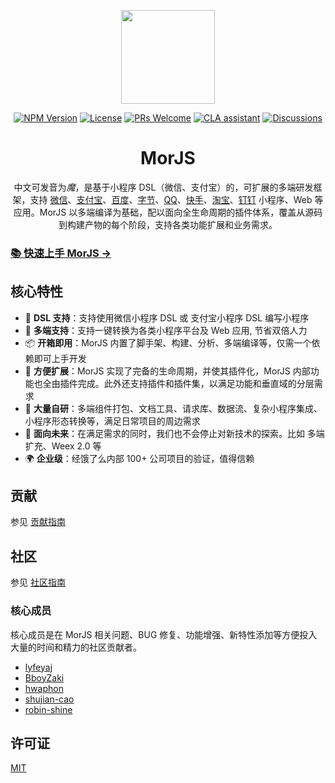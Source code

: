 <p align="center">
 <a href="https://github.com/eleme/morjs"><img src="https://img.alicdn.com/imgextra/i3/O1CN01l7Xw6O1E1K4OCFYmw_!!6000000000291-2-tps-485-350.png" width="150" /></a>
</p>

<div align="center">

[![NPM Version][npm-image]][npm-url]
[![License][license-image]][license-url]
[![PRs Welcome][pr-image]][pr-url]
[![CLA assistant][cla-image]][cla-url]
[![Discussions][discussions-image]][discussions-url]

[discussions-image]: https://img.shields.io/badge/discussions-on%20github-blue
[discussions-url]: https://github.com/eleme/morjs/discussions
[pr-image]: https://img.shields.io/badge/PRs-welcome-brightgreen.svg
[pr-url]: https://github.com/eleme/morjs/pulls
[npm-image]: https://img.shields.io/npm/v/@morjs/cli.svg
[npm-url]: https://www.npmjs.com/package/@morjs/cli
[license-image]: https://img.shields.io/npm/l/@morjs/cli.svg
[license-url]: https://github.com/eleme/morjs/blob/main/LICENSE
[cla-image]: https://cla-assistant.io/readme/badge/eleme/mor
[cla-url]: https://cla-assistant.io/eleme/mor

</div>

<h1 align="center">MorJS</h1>

<p align="center">中文可发音为<em>魔</em>，是基于小程序 DSL（微信、支付宝）的，可扩展的多端研发框架，支持 <a href='https://developers.weixin.qq.com/miniprogram/dev/framework/' target='_blank'>微信</a>、<a href='https://opendocs.alipay.com/mini/development' target='_blank'>支付宝</a>、<a href='https://smartprogram.baidu.com/developer/index.html' target='_blank'>百度</a>、<a href='https://developer.open-douyin.com/docs/resource/zh-CN/mini-app/introduction/overview/' target='_blank'>字节</a>、<a href='https://q.qq.com/wiki/develop/miniprogram/frame/' target='_blank'>QQ</a>、<a href='https://mp.kuaishou.com/docs/develop/guide/introduction.html' target='_blank'>快手</a>、<a href='https://miniapp.open.taobao.com/docV3.htm?docId=117766&docType=1' target='_blank'>淘宝</a>、<a href='https://open.dingtalk.com/document/orgapp/develop-org-mini-programs' target='_blank'>钉钉</a> 小程序、Web 等应用。MorJS 以多端编译为基础，配以面向全生命周期的插件体系，覆盖从源码到构建产物的每个阶段，支持各类功能扩展和业务需求。</p>

### [📚 快速上手 MorJS →](https://mor.eleme.io/guides/introduction/getting-started)

## 核心特性

- 💎 **DSL 支持**：支持使用微信小程序 DSL 或 支付宝小程序 DSL 编写小程序
- 🌴 **多端支持**：支持一键转换为各类小程序平台及 Web 应用, 节省双倍人力
- 📦 **开箱即用**：MorJS 内置了脚手架、构建、分析、多端编译等，仅需一个依赖即可上手开发
- 🎉 **方便扩展**：MorJS 实现了完备的生命周期，并使其插件化，MorJS 内部功能也全由插件完成。此外还支持插件和插件集，以满足功能和垂直域的分层需求
- 🚀 **大量自研**：多端组件打包、文档工具、请求库、数据流、复杂小程序集成、小程序形态转换等，满足日常项目的周边需求
- 🚄 **面向未来**：在满足需求的同时，我们也不会停止对新技术的探索。比如 多端扩充、Weex 2.0 等
- 🌍 **企业级**：经饿了么内部 100+ 公司项目的验证，值得信赖

## 贡献

参见 [贡献指南](https://github.com/eleme/morjs/blob/master/CONTRIBUTING.md)

## 社区

参见 [社区指南](https://mor.eleme.io/about/community-guide)

### 核心成员

核心成员是在 MorJS 相关问题、BUG 修复、功能增强、新特性添加等方便投入大量的时间和精力的社区贡献者。

- [lyfeyaj](https://github.com/lyfeyaj)
- [BboyZaki](https://github.com/BboyZaki)
- [hwaphon](https://github.com/hwaphon)
- [shujian-cao](https://github.com/shujian-cao)
- [robin-shine](https://github.com/robin-shine)

## 许可证

[MIT](https://github.com/eleme/morjs/blob/master/LICENSE)
